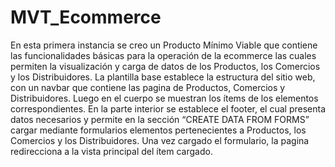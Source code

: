 # MVT_Ecommerce

En esta primera instancia se creo un Producto Mínimo Viable que contiene las funcionalidades básicas para la operación de la ecommerce las cuales permiten la visualización y carga de datos de los Productos, los Comercios y los Distribuidores. 
La plantilla base establece la estructura del sitio web, con un navbar que contiene las pagina de Productos, Comercios y Distribuidores. Luego en el cuerpo se muestran los ítems de los elementos correspondientes. 
En la parte interior se establece el footer, el cual presenta datos necesarios y permite en la sección “CREATE DATA FROM FORMS” cargar mediante formularios elementos pertenecientes a Productos, los Comercios y los Distribuidores. Una vez cargado el formulario, la pagina redirecciona a la vista principal del ítem cargado. 
